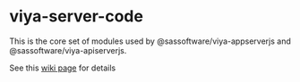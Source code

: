 # viya-server-code

This is the core set of modules used by @sassoftware/viya-appserverjs and @sassoftware/viya-apiserverjs.

See this [wiki page](https://github.com/sassoftware/restaf-server/wiki) for details
